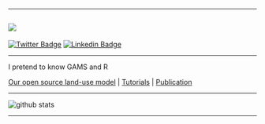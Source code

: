 <!--
**abhimishr/abhimishr** is a ✨ _special_ ✨ repository because its `README.md` (this file) appears on your GitHub profile.

Here are some ideas to get you started:

- 🔭 I’m currently working on ...
- 🌱 I’m currently learning ...
- 👯 I’m looking to collaborate on ...
- 🤔 I’m looking for help with ...
- 💬 Ask me about ...
- 📫 How to reach me: ...
- 😄 Pronouns: ...
- ⚡ Fun fact: ...
-->

---------------------------------------------------------------------------------------------------------------------------------------------------------------------------------
![](https://media3.giphy.com/media/Nx0rz3jtxtEre/giphy.gif?cid=ecf05e4759636f75ae0e5ab13a69b08dd6d245b5d5684c58&rid=giphy.gif)
---------------------------------------------------------------------------------------------------------------------------------------------------------------------------------

[![Twitter Badge](https://img.shields.io/badge/-AbhiMishr-1ca0f1?style=flat-square&logo=twitter&logoColor=white&link=https://twitter.com/SulthanNK)](https://twitter.com/abhimishr) 
[![Linkedin Badge](https://img.shields.io/badge/-Abhijeet_Mishra-blue?style=flat-square&logo=Linkedin&logoColor=white&link=https://www.linkedin.com/in/abhimishr)](https://www.linkedin.com/in/abhimishr) 

---------------------------------------------------------------------------------------------------------------------------------------------------------------------------------

I pretend to know GAMS and R

[Our open source land-use model](https://github.com/magpiemodel/magpie/releases) |  [Tutorials](https://github.com/magpiemodel/tutorials)  | [Publication](https://gmd.copernicus.org/articles/12/1299/2019/) 

---------------------------------------------------------------------------------------------------------------------------------------------------------------------------------

![github stats](https://github-readme-stats.vercel.app/api?username=abhimishr&show_icons=true)

---------------------------------------------------------------------------------------------------------------------------------------------------------------------------------
